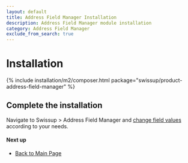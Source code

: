 ```yaml
---
layout: default
title: Address Field Manager Installation
description: Address Field Manager module installation
category: Address Field Manager
exclude_from_search: true
---
```


# Installation

{% include installation/m2/composer.html package="swissup/product-address-field-manager" %}

## Complete the installation

Navigate to Swissup > Address Field Manager and
[change field values](/m2/extensions/address-field-manager/usage/) according to your needs.

#### Next up

 -  [Back to Main Page](../)
